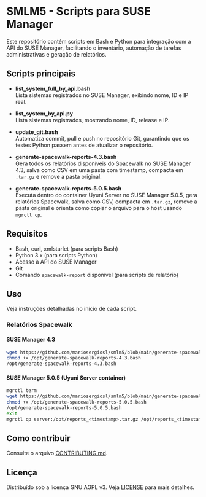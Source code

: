 # SMLM5 - Scripts para SUSE Manager

Este repositório contém scripts em Bash e Python para integração com a API do SUSE Manager, facilitando o inventário, automação de tarefas administrativas e geração de relatórios.

## Scripts principais

- **list_system_full_by_api.bash**  
  Lista sistemas registrados no SUSE Manager, exibindo nome, ID e IP real.

- **list_system_by_api.py**  
  Lista sistemas registrados, mostrando nome, ID, release e IP.

- **update_git.bash**  
  Automatiza commit, pull e push no repositório Git, garantindo que os testes Python passem antes de atualizar o repositório.

- **generate-spacewalk-reports-4.3.bash**  
  Gera todos os relatórios disponíveis do Spacewalk no SUSE Manager 4.3, salva como CSV em uma pasta com timestamp, compacta em `.tar.gz` e remove a pasta original.

- **generate-spacewalk-reports-5.0.5.bash**  
  Executa dentro do container Uyuni Server no SUSE Manager 5.0.5, gera relatórios Spacewalk, salva como CSV, compacta em `.tar.gz`, remove a pasta original e orienta como copiar o arquivo para o host usando `mgrctl cp`.

## Requisitos

- Bash, curl, xmlstarlet (para scripts Bash)
- Python 3.x (para scripts Python)
- Acesso à API do SUSE Manager
- Git
- Comando `spacewalk-report` disponível (para scripts de relatório)

## Uso

Veja instruções detalhadas no início de cada script.

### Relatórios Spacewalk

#### SUSE Manager 4.3

```bash
wget https://github.com/mariosergiosl/smlm5/blob/main/generate-spacewalk-reports-4.3.bash -O /opt/generate-spacewalk-reports-4.3.bash
chmod +x /opt/generate-spacewalk-reports-4.3.bash
/opt/generate-spacewalk-reports-4.3.bash
```

#### SUSE Manager 5.0.5 (Uyuni Server container)

```bash
mgrctl term
wget https://github.com/mariosergiosl/smlm5/blob/main/generate-spacewalk-reports-5.0.5.bash -O /opt/generate-spacewalk-reports-5.0.5.bash
chmod +x /opt/generate-spacewalk-reports-5.0.5.bash
/opt/generate-spacewalk-reports-5.0.5.bash
exit
mgrctl cp server:/opt/reports_<timestamp>.tar.gz /opt/reports_<timestamp>.tar.gz
```

## Como contribuir

Consulte o arquivo [CONTRIBUTING.md](CONTRIBUTING.md).

## Licença

Distribuído sob a licença GNU AGPL v3. Veja [LICENSE](LICENSE) para mais detalhes.
